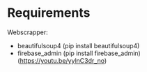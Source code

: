 # Requirements
Webscrapper:
* beautifulsoup4 (pip install beautifulsoup4)
* firebase_admin (pip install firebase_admin) (https://youtu.be/yylnC3dr_no)
